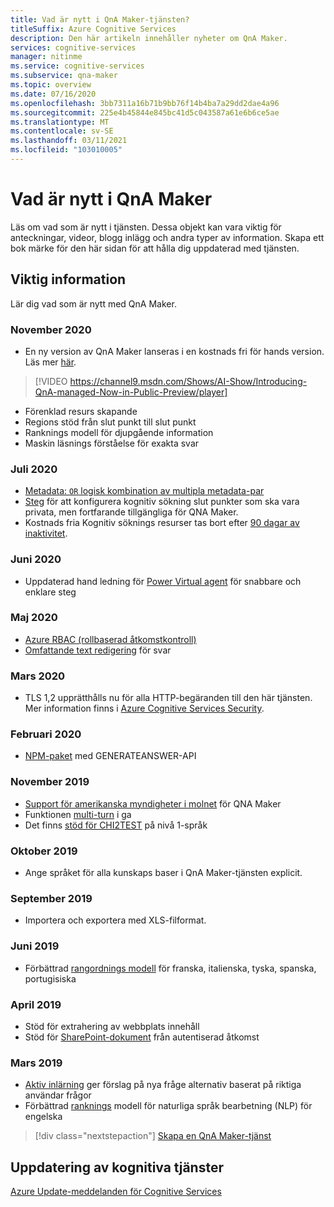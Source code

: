 ```yaml
---
title: Vad är nytt i QnA Maker-tjänsten?
titleSuffix: Azure Cognitive Services
description: Den här artikeln innehåller nyheter om QnA Maker.
services: cognitive-services
manager: nitinme
ms.service: cognitive-services
ms.subservice: qna-maker
ms.topic: overview
ms.date: 07/16/2020
ms.openlocfilehash: 3bb7311a16b71b9bb76f14b4ba7a29dd2dae4a96
ms.sourcegitcommit: 225e4b45844e845bc41d5c043587a61e6b6ce5ae
ms.translationtype: MT
ms.contentlocale: sv-SE
ms.lasthandoff: 03/11/2021
ms.locfileid: "103010005"
---
```

# <a name="whats-new-in-qna-maker"></a>Vad är nytt i QnA Maker

Läs om vad som är nytt i tjänsten. Dessa objekt kan vara viktig för anteckningar, videor, blogg inlägg och andra typer av information. Skapa ett bok märke för den här sidan för att hålla dig uppdaterad med tjänsten.

## <a name="release-notes"></a>Viktig information

Lär dig vad som är nytt med QnA Maker.

### <a name="november-2020"></a>November 2020

* En ny version av QnA Maker lanseras i en kostnads fri för hands version. Läs mer [här](https://techcommunity.microsoft.com/t5/azure-ai/introducing-qna-maker-managed-now-in-public-preview/ba-p/1845575).

> [!VIDEO https://channel9.msdn.com/Shows/AI-Show/Introducing-QnA-managed-Now-in-Public-Preview/player]
* Förenklad resurs skapande
* Regions stöd från slut punkt till slut punkt
* Ranknings modell för djupgående information
* Maskin läsnings förståelse för exakta svar
  
### <a name="july-2020"></a>Juli 2020

* [Metadata: `OR` logisk kombination av multipla metadata-par](how-to/query-knowledge-base-with-metadata.md#logical-or-using-strictfilterscompoundoperationtype-property)
* [Steg](how-to/network-isolation.md) för att konfigurera kognitiv sökning slut punkter som ska vara privata, men fortfarande tillgängliga för QNA Maker.
* Kostnads fria Kognitiv söknings resurser tas bort efter [90 dagar av inaktivitet](how-to/set-up-qnamaker-service-azure.md#inactivity-policy-for-free-search-resources).

### <a name="june-2020"></a>Juni 2020

* Uppdaterad hand ledning för [Power Virtual agent](tutorials/integrate-with-power-virtual-assistant-fallback-topic.md) för snabbare och enklare steg

### <a name="may-2020"></a>Maj 2020

* [Azure RBAC (rollbaserad åtkomstkontroll)](concepts/role-based-access-control.md)
* [Omfattande text redigering](how-to/edit-knowledge-base.md#rich-text-editing-for-answer) för svar

### <a name="march-2020"></a>Mars 2020

* TLS 1,2 upprätthålls nu för alla HTTP-begäranden till den här tjänsten. Mer information finns i [Azure Cognitive Services Security](../cognitive-services-security.md).

### <a name="february-2020"></a>Februari 2020

* [NPM-paket](https://www.npmjs.com/package/@azure/cognitiveservices-qnamaker) med GENERATEANSWER-API

### <a name="november-2019"></a>November 2019

* [Support för amerikanska myndigheter i molnet](../../azure-government/compare-azure-government-global-azure.md#guidance-for-developers) för QNA Maker
* Funktionen [multi-turn](./how-to/multiturn-conversation.md) i ga
* Det finns [stöd för CHI2TEST](./how-to/chit-chat-knowledge-base.md#language-support) på nivå 1-språk

### <a name="october-2019"></a>Oktober 2019

* Ange språket för alla kunskaps baser i QnA Maker-tjänsten explicit.

### <a name="september-2019"></a>September 2019

* Importera och exportera med XLS-filformat.

### <a name="june-2019"></a>Juni 2019

* Förbättrad [rangordnings modell](concepts/query-knowledge-base.md#ranker-process) för franska, italienska, tyska, spanska, portugisiska

### <a name="april-2019"></a>April 2019

* Stöd för extrahering av webbplats innehåll
* Stöd för [SharePoint-dokument](how-to/add-sharepoint-datasources.md) från autentiserad åtkomst

### <a name="march-2019"></a>Mars 2019

* [Aktiv inlärning](how-to/improve-knowledge-base.md) ger förslag på nya fråge alternativ baserat på riktiga användar frågor
* Förbättrad [ranknings](concepts/query-knowledge-base.md#ranker-process) modell för naturliga språk bearbetning (NLP) för engelska

> [!div class="nextstepaction"]
> [Skapa en QnA Maker-tjänst](how-to/set-up-qnamaker-service-azure.md)

## <a name="cognitive-service-updates"></a>Uppdatering av kognitiva tjänster

[Azure Update-meddelanden för Cognitive Services](https://azure.microsoft.com/updates/?product=cognitive-services)
